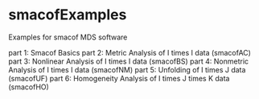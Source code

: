 # smacofExamples

Examples for smacof MDS software

part 1: Smacof Basics
part 2: Metric Analysis of I times I data (smacofAC)
part 3: Nonlinear Analysis of I times I data (smacofBS)
part 4: Nonmetric Analysis of I times I data (smacofNM)
part 5: Unfolding of I times J data (smacofUF)
part 6: Homogeneity Analysis of I times J times K data (smacofHO)
